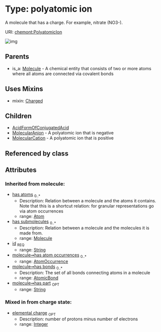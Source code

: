 
# Type: polyatomic ion


A molecule that has a charge. For example, nitrate (NO3-).

URI: [chemont:PolyatomicIon](https://w3id.org/chemont/PolyatomicIon)


![img](http://yuml.me/diagram/nofunky;dir:TB/class/[PolyatomicIon&#124;elemental_charge:integer%20%3F;has_part(i):string%20%3F;id(i):string]uses%20-.->[Charged],[PolyatomicIon]^-[MolecularCation],[PolyatomicIon]^-[MolecularAnion],[PolyatomicIon]^-[AcidFormOfConjugatedAcid],[Molecule]^-[PolyatomicIon],[Molecule],[MolecularCation],[MolecularAnion],[Charged],[AtomicBond],[AtomOccurrence],[Atom],[AcidFormOfConjugatedAcid])

## Parents

 *  is_a: [Molecule](Molecule.md) - A chemical entity that consists of two or more atoms where all atoms are connected via covalent bonds

## Uses Mixins

 *  mixin: [Charged](Charged.md)

## Children

 * [AcidFormOfConjugatedAcid](AcidFormOfConjugatedAcid.md)
 * [MolecularAnion](MolecularAnion.md) - A polyatomic ion that is negative
 * [MolecularCation](MolecularCation.md) - A polyatomic ion that is positive

## Referenced by class


## Attributes


### Inherited from molecule:

 * [has atoms](has_atoms.md)  <sub>0..*</sub>
    * Description: Relation between a molecule and the atoms it contains. Note that this is a shortcut relation: for granular representations go via atom occurrences
    * range: [Atom](Atom.md)
 * [has submolecules](has_submolecules.md)  <sub>0..*</sub>
    * Description: Relation between a molecule and the molecules it is made from.
    * range: [Molecule](Molecule.md)
 * [id](id.md)  <sub>REQ</sub>
    * range: [String](types/String.md)
 * [molecule➞has atom occurrences](molecule_has_atom_occurrences.md)  <sub>0..*</sub>
    * range: [AtomOccurrence](AtomOccurrence.md)
 * [molecule➞has bonds](molecule_has_bonds.md)  <sub>0..*</sub>
    * Description: The set of all bonds connecting atoms in a molecule
    * range: [AtomicBond](AtomicBond.md)
 * [molecule➞has part](molecule_has_part.md)  <sub>OPT</sub>
    * range: [String](types/String.md)

### Mixed in from charge state:

 * [elemental charge](elemental_charge.md)  <sub>OPT</sub>
    * Description: number of protons minus number of electrons
    * range: [Integer](types/Integer.md)
